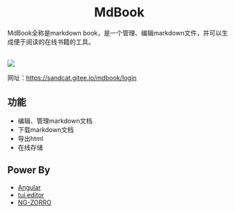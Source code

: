 <h1 align="center">MdBook</h1>
MdBook全称是markdown book，是一个管理、编辑markdown文件，并可以生成便于阅读的在线书籍的工具。
<br><br>

![](https://raw.githubusercontent.com/zxhuaman/mdbook/master/docs/edit.png)

网址：https://sandcat.gitee.io/mdbook/login

## 功能
- 编辑、管理markdown文档
- 下载markdown文档
- 导出html
- 在线存储

## Power By
- [Angular](https://github.com/angular/angular)
- [tui.editor](https://github.com/nhnent/tui.editor)
- [NG-ZORRO](https://github.com/NG-ZORRO/ng-zorro-antd)


